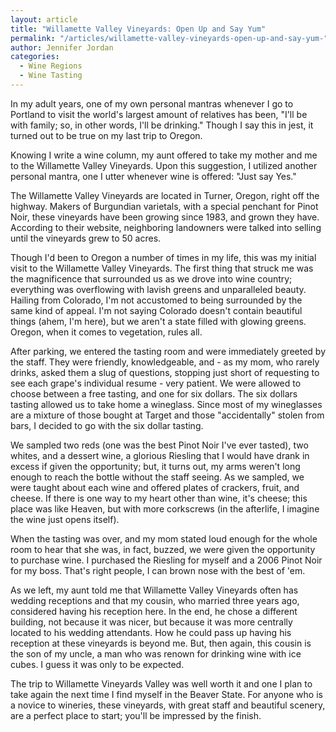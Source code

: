 ```yaml
---
layout: article
title: "Willamette Valley Vineyards: Open Up and Say Yum"
permalink: "/articles/willamette-valley-vineyards-open-up-and-say-yum-"
author: Jennifer Jordan
categories:
  - Wine Regions
  - Wine Tasting
---
```


In my adult years, one of my own personal mantras whenever I go to Portland to visit the world's largest amount of relatives has been, "I'll be with family; so, in other words, I'll be drinking." Though I say this in jest, it turned out to be true on my last trip to Oregon.

Knowing I write a wine column, my aunt offered to take my mother and me to the Willamette Valley Vineyards. Upon this suggestion, I utilized another personal mantra, one I utter whenever wine is offered: "Just say Yes."

The Willamette Valley Vineyards are located in Turner, Oregon, right off the highway. Makers of Burgundian varietals, with a special penchant for Pinot Noir, these vineyards have been growing since 1983, and grown they have. According to their website, neighboring landowners were talked into selling until the vineyards grew to 50 acres.

Though I'd been to Oregon a number of times in my life, this was my initial visit to the Willamette Valley Vineyards. The first thing that struck me was the magnificence that surrounded us as we drove into wine country; everything was overflowing with lavish greens and unparalleled beauty. Hailing from Colorado, I'm not accustomed to being surrounded by the same kind of appeal. I'm not saying Colorado doesn't contain beautiful things (ahem, I'm here), but we aren't a state filled with glowing greens. Oregon, when it comes to vegetation, rules all.

After parking, we entered the tasting room and were immediately greeted by the staff. They were friendly, knowledgeable, and - as my mom, who rarely drinks, asked them a slug of questions, stopping just short of requesting to see each grape's individual resume - very patient. We were allowed to choose between a free tasting, and one for six dollars. The six dollars tasting allowed us to take home a wineglass. Since most of my wineglasses are a mixture of those bought at Target and those "accidentally" stolen from bars, I decided to go with the six dollar tasting.

We sampled two reds (one was the best Pinot Noir I've ever tasted), two whites, and a dessert wine, a glorious Riesling that I would have drank in excess if given the opportunity; but, it turns out, my arms weren't long enough to reach the bottle without the staff seeing. As we sampled, we were taught about each wine and offered plates of crackers, fruit, and cheese. If there is one way to my heart other than wine, it's cheese; this place was like Heaven, but with more corkscrews (in the afterlife, I imagine the wine just opens itself).

When the tasting was over, and my mom stated loud enough for the whole room to hear that she was, in fact, buzzed, we were given the opportunity to purchase wine. I purchased the Riesling for myself and a 2006 Pinot Noir for my boss. That's right people, I can brown nose with the best of 'em.

As we left, my aunt told me that Willamette Valley Vineyards often has wedding receptions and that my cousin, who married three years ago, considered having his reception here. In the end, he chose a different building, not because it was nicer, but because it was more centrally located to his wedding attendants. How he could pass up having his reception at these vineyards is beyond me. But, then again, this cousin is the son of my uncle, a man who was renown for drinking wine with ice cubes. I guess it was only to be expected.

The trip to Willamette Vineyards Valley was well worth it and one I plan to take again the next time I find myself in the Beaver State. For anyone who is a novice to wineries, these vineyards, with great staff and beautiful scenery, are a perfect place to start; you'll be impressed by the finish.